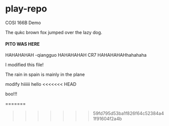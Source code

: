 # play-repo
COSI 166B Demo

The qukc brown fox jumped over the lazy dog.

#### PITO WAS HERE
HAHAHAHAH -qiangguo
HAHAHAHAH
CR7
HAHAHAHAHhahahaha



I modified this file!

The rain in spain is mainly in the plane

modify
hiiiiii
hello
<<<<<<< HEAD

boo!!!

=======
>>>>>>> 59fd795d53ba1f826f64c52384a41f91604f2a4b
